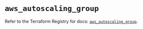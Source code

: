 # `aws_autoscaling_group`

Refer to the Terraform Registry for docs: [`aws_autoscaling_group`](https://registry.terraform.io/providers/hashicorp/aws/5.43.0/docs/resources/autoscaling_group).
